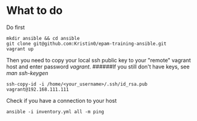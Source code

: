 # What to do

Do first
```
mkdir ansible && cd ansible
git clone git@github.com:Kristin0/epam-training-ansible.git
vagrant up 
```

Then you need to copy your local ssh public key to your "remote" vagrant host and enter password *vagrant*. ######If you still don't have keys, see *man ssh-keygen*
```
ssh-copy-id -i /home/<your_username>/.ssh/id_rsa.pub vagrant@192.168.111.111 
```
   
Check if you have a connection to your host
```
ansible -i inventory.yml all -m ping
```
